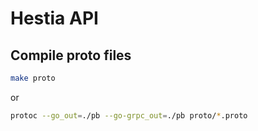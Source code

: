 # Hestia API

## Compile proto files

```bash
make proto
```

or

```bash
protoc --go_out=./pb --go-grpc_out=./pb proto/*.proto
```
